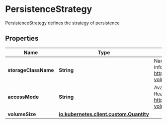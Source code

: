 

# PersistenceStrategy

PersistenceStrategy defines the strategy of persistence
## Properties

Name | Type | Description | Notes
------------ | ------------- | ------------- | -------------
**storageClassName** | **String** | Name of the StorageClass required by the claim. More info: https://kubernetes.io/docs/concepts/storage/persistent-volumes#class-1 |  [optional]
**accessMode** | **String** | Available access modes such as ReadWriteOnce, ReadWriteMany https://kubernetes.io/docs/concepts/storage/persistent-volumes/#access-modes |  [optional]
**volumeSize** | [**io.kubernetes.client.custom.Quantity**](ResourceQuantity.md) |  |  [optional]



